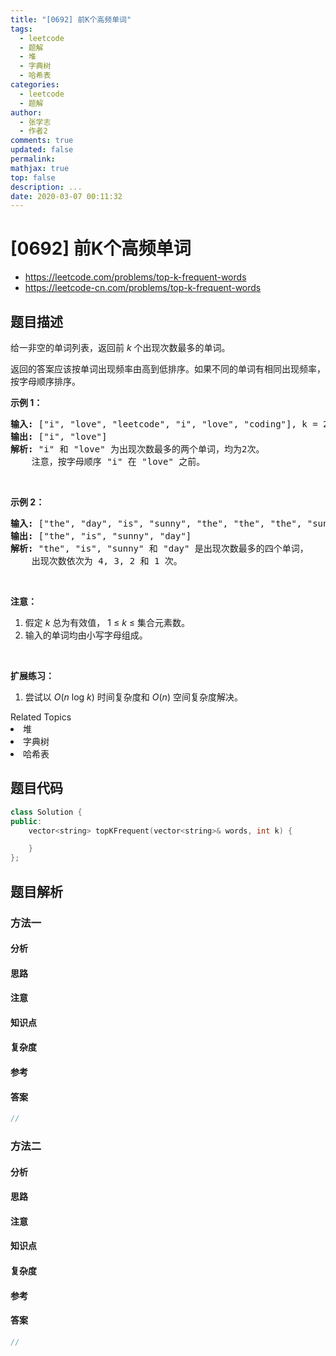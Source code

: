 ```yaml
---
title: "[0692] 前K个高频单词"
tags:
  - leetcode
  - 题解
  - 堆
  - 字典树
  - 哈希表
categories:
  - leetcode
  - 题解
author:
  - 张学志
  - 作者2
comments: true
updated: false
permalink:
mathjax: true
top: false
description: ...
date: 2020-03-07 00:11:32
---
```



# [0692] 前K个高频单词
* https://leetcode.com/problems/top-k-frequent-words
* https://leetcode-cn.com/problems/top-k-frequent-words


## 题目描述

<p>给一非空的单词列表，返回前&nbsp;<em>k&nbsp;</em>个出现次数最多的单词。</p>

<p>返回的答案应该按单词出现频率由高到低排序。如果不同的单词有相同出现频率，按字母顺序排序。</p>

<p><strong>示例 1：</strong></p>

<pre>
<strong>输入:</strong> [&quot;i&quot;, &quot;love&quot;, &quot;leetcode&quot;, &quot;i&quot;, &quot;love&quot;, &quot;coding&quot;], k = 2
<strong>输出:</strong> [&quot;i&quot;, &quot;love&quot;]
<strong>解析:</strong> &quot;i&quot; 和 &quot;love&quot; 为出现次数最多的两个单词，均为2次。
    注意，按字母顺序 &quot;i&quot; 在 &quot;love&quot; 之前。
</pre>

<p>&nbsp;</p>

<p><strong>示例 2：</strong></p>

<pre>
<strong>输入:</strong> [&quot;the&quot;, &quot;day&quot;, &quot;is&quot;, &quot;sunny&quot;, &quot;the&quot;, &quot;the&quot;, &quot;the&quot;, &quot;sunny&quot;, &quot;is&quot;, &quot;is&quot;], k = 4
<strong>输出:</strong> [&quot;the&quot;, &quot;is&quot;, &quot;sunny&quot;, &quot;day&quot;]
<strong>解析:</strong> &quot;the&quot;, &quot;is&quot;, &quot;sunny&quot; 和 &quot;day&quot; 是出现次数最多的四个单词，
    出现次数依次为 4, 3, 2 和 1 次。
</pre>

<p>&nbsp;</p>

<p><strong>注意：</strong></p>

<ol>
	<li>假定 <em>k</em> 总为有效值， 1 &le; <em>k</em> &le; 集合元素数。</li>
	<li>输入的单词均由小写字母组成。</li>
</ol>

<p>&nbsp;</p>

<p><strong>扩展练习：</strong></p>

<ol>
	<li>尝试以&nbsp;<em>O</em>(<em>n</em> log <em>k</em>) 时间复杂度和&nbsp;<em>O</em>(<em>n</em>) 空间复杂度解决。</li>
</ol>
<div><div>Related Topics</div><div><li>堆</li><li>字典树</li><li>哈希表</li></div></div>


## 题目代码

```cpp
class Solution {
public:
    vector<string> topKFrequent(vector<string>& words, int k) {

    }
};
```


## 题目解析


### 方法一

#### 分析

#### 思路

#### 注意

#### 知识点

#### 复杂度

#### 参考

#### 答案

```cpp
//
```


### 方法二

#### 分析

#### 思路

#### 注意

#### 知识点

#### 复杂度

#### 参考

#### 答案

```cpp
//
```


